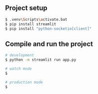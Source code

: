 ## Project setup

```bash
$ .venv\Scripts\activate.bat
$ pip install streamlit
$ pip install "python-socketio[client]"
```

## Compile and run the project

```bash
# development
$ python -m streamlit run app.py

# watch mode
$ 

# production mode
$ 
```